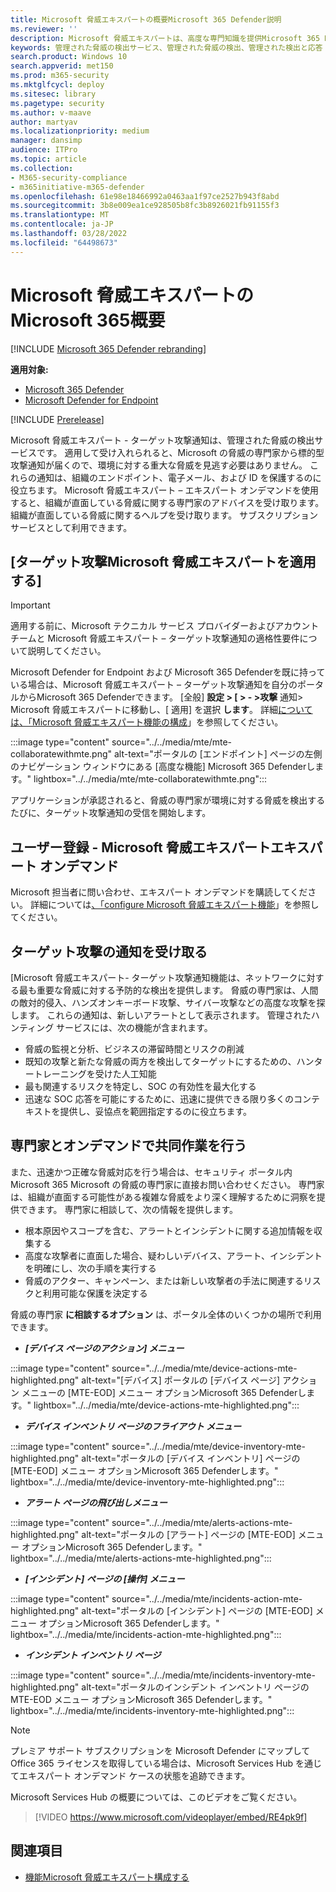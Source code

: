 ```yaml
---
title: Microsoft 脅威エキスパートの概要Microsoft 365 Defender説明
ms.reviewer: ''
description: Microsoft 脅威エキスパートは、高度な専門知識を提供Microsoft 365 Defender。
keywords: 管理された脅威の検出サービス、管理された脅威の検出、管理された検出と応答 (MDR) サービス、MTE、Microsoft 脅威エキスパート
search.product: Windows 10
search.appverid: met150
ms.prod: m365-security
ms.mktglfcycl: deploy
ms.sitesec: library
ms.pagetype: security
ms.author: v-maave
author: martyav
ms.localizationpriority: medium
manager: dansimp
audience: ITPro
ms.topic: article
ms.collection:
- M365-security-compliance
- m365initiative-m365-defender
ms.openlocfilehash: 61e98e18466992a0463aa1f97ce2527b943f8abd
ms.sourcegitcommit: 3b8e009ea1ce928505b8fc3b8926021fb91155f3
ms.translationtype: MT
ms.contentlocale: ja-JP
ms.lasthandoff: 03/28/2022
ms.locfileid: "64498673"
---
```

# <a name="microsoft-threat-experts-in-microsoft-365-overview"></a>Microsoft 脅威エキスパートのMicrosoft 365概要

[!INCLUDE [Microsoft 365 Defender rebranding](../includes/microsoft-defender.md)]

**適用対象:**

- [Microsoft 365 Defender](https://go.microsoft.com/fwlink/?linkid=2118804)
- [Microsoft Defender for Endpoint](https://go.microsoft.com/fwlink/p/?linkid=2154037)

[!INCLUDE [Prerelease](../includes/prerelease.md)]

Microsoft 脅威エキスパート - ターゲット攻撃通知は、管理された脅威の検出サービスです。 適用して受け入れられると、Microsoft の脅威の専門家から標的型攻撃通知が届くので、環境に対する重大な脅威を見逃す必要はありません。 これらの通知は、組織のエンドポイント、電子メール、および ID を保護するのに役立ちます。
Microsoft 脅威エキスパート – エキスパート オンデマンドを使用すると、組織が直面している脅威に関する専門家のアドバイスを受け取ります。 組織が直面している脅威に関するヘルプを受け取ります。 サブスクリプション サービスとして利用できます。

## <a name="apply-for-microsoft-threat-experts--targeted-attack-notifications"></a>[ターゲット攻撃Microsoft 脅威エキスパートを適用する]

> [!IMPORTANT]
> 適用する前に、Microsoft テクニカル サービス プロバイダーおよびアカウント チームと Microsoft 脅威エキスパート – ターゲット攻撃通知の適格性要件について説明してください。

Microsoft Defender for Endpoint および Microsoft 365 Defenderを既に持っている場合は、Microsoft 脅威エキスパート – ターゲット攻撃通知を自分のポータルからMicrosoft 365 Defenderできます。 [全般] **設定 > [ > - >攻撃** 通知> Microsoft 脅威エキスパートに移動し、[ 適用] を選択 **します**。 詳細[については、「Microsoft 脅威エキスパート機能の構成](./configure-microsoft-threat-experts.md)」を参照してください。

:::image type="content" source="../../media/mte/mte-collaboratewithmte.png" alt-text="ポータルの [エンドポイント] ページの左側のナビゲーション ウィンドウにある [高度な機能] Microsoft 365 Defenderします。" lightbox="../../media/mte/mte-collaboratewithmte.png":::

アプリケーションが承認されると、脅威の専門家が環境に対する脅威を検出するたびに、ターゲット攻撃通知の受信を開始します。

## <a name="subscribe-to-microsoft-threat-experts---experts-on-demand"></a>ユーザー登録 - Microsoft 脅威エキスパートエキスパート オンデマンド

Microsoft 担当者に問い合わせ、エキスパート オンデマンドを購読してください。  詳細については[、「configure Microsoft 脅威エキスパート機能](./configure-microsoft-threat-experts.md)」を参照してください。

## <a name="receive-targeted-attack-notification"></a>ターゲット攻撃の通知を受け取る

[Microsoft 脅威エキスパート- ターゲット攻撃通知機能は、ネットワークに対する最も重要な脅威に対する予防的な検出を提供します。 脅威の専門家は、人間の敵対的侵入、ハンズオンキーボード攻撃、サイバー攻撃などの高度な攻撃を探します。 これらの通知は、新しいアラートとして表示されます。 管理されたハンティング サービスには、次の機能が含まれます。

- 脅威の監視と分析、ビジネスの滞留時間とリスクの削減
- 既知の攻撃と新たな脅威の両方を検出してターゲットにするための、ハンタートレーニングを受けた人工知能
- 最も関連するリスクを特定し、SOC の有効性を最大化する
- 迅速な SOC 応答を可能にするために、迅速に提供できる限り多くのコンテキストを提供し、妥協点を範囲指定するのに役立ちます。

## <a name="collaborate-with-experts-on-demand"></a>専門家とオンデマンドで共同作業を行う

また、迅速かつ正確な脅威対応を行う場合は、セキュリティ ポータル内Microsoft 365 Microsoft の脅威の専門家に直接お問い合わせください。  専門家は、組織が直面する可能性がある複雑な脅威をより深く理解するために洞察を提供できます。  専門家に相談して、次の情報を提供します。

- 根本原因やスコープを含む、アラートとインシデントに関する追加情報を収集する
- 高度な攻撃者に直面した場合、疑わしいデバイス、アラート、インシデントを明確にし、次の手順を実行する
- 脅威のアクター、キャンペーン、または新しい攻撃者の手法に関連するリスクと利用可能な保護を決定する

脅威の専門家 **に相談するオプション** は、ポータル全体のいくつかの場所で利用できます。

- <i>**[デバイス ページのアクション] メニュー**</i><BR>

:::image type="content" source="../../media/mte/device-actions-mte-highlighted.png" alt-text="[デバイス] ポータルの [デバイス ページ] アクション メニューの [MTE-EOD] メニュー オプションMicrosoft 365 Defenderします。" lightbox="../../media/mte/device-actions-mte-highlighted.png":::

- <i>**デバイス インベントリ ページのフライアウト メニュー**</i><BR>

:::image type="content" source="../../media/mte/device-inventory-mte-highlighted.png" alt-text="ポータルの [デバイス インベントリ] ページの [MTE-EOD] メニュー オプションMicrosoft 365 Defenderします。" lightbox="../../media/mte/device-inventory-mte-highlighted.png":::

- <i>**アラート ページの飛び出しメニュー**</i><BR>

:::image type="content" source="../../media/mte/alerts-actions-mte-highlighted.png" alt-text="ポータルの [アラート] ページの [MTE-EOD] メニュー オプションMicrosoft 365 Defenderします。" lightbox="../../media/mte/alerts-actions-mte-highlighted.png":::

- <i>**[インシデント] ページの [操作] メニュー**</i><BR>

:::image type="content" source="../../media/mte/incidents-action-mte-highlighted.png" alt-text="ポータルの [インシデント] ページの [MTE-EOD] メニュー オプションMicrosoft 365 Defenderします。" lightbox="../../media/mte/incidents-action-mte-highlighted.png":::

- <i>**インシデント インベントリ ページ**</i><BR>

:::image type="content" source="../../media/mte/incidents-inventory-mte-highlighted.png" alt-text="ポータルのインシデント インベントリ ページの MTE-EOD メニュー オプションMicrosoft 365 Defenderします。" lightbox="../../media/mte/incidents-inventory-mte-highlighted.png":::

> [!NOTE]
> プレミア サポート サブスクリプションを Microsoft Defender にマップして Office 365 ライセンスを取得している場合は、Microsoft Services Hub を通じてエキスパート オンデマンド ケースの状態を追跡できます。

Microsoft Services Hub の概要については、このビデオをご覧ください。

> [!VIDEO https://www.microsoft.com/videoplayer/embed/RE4pk9f]

## <a name="see-also"></a>関連項目

- [機能Microsoft 脅威エキスパート構成する](./configure-microsoft-threat-experts.md)
